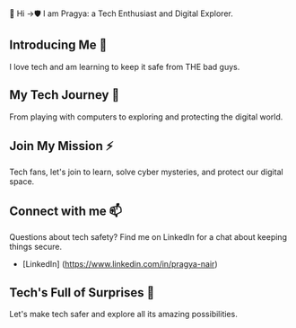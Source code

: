 👋 Hi
->🛡️ I am Pragya: a Tech Enthusiast and Digital Explorer.

## Introducing Me  👀

I love tech and am learning to keep it safe from THE bad guys.

## My Tech Journey 🌱

From playing with computers to exploring and protecting the digital world.

## Join My Mission ⚡

Tech fans, let's join to learn, solve cyber mysteries, and protect our digital space.

## Connect with me 📫

Questions about tech safety? Find me on LinkedIn for a chat about keeping things secure.

 - [LinkedIn] (https://www.linkedin.com/in/pragya-nair) 

##  Tech's Full of Surprises 🚀

Let's make tech safer and explore all its amazing possibilities.


<!---
PragyaNair/PragyaNair is a ✨ special ✨ repository because its `README.md` (this file) appears on your GitHub profile.
You can click the Preview link to take a look at your changes.
--->
